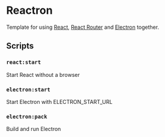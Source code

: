 # Reactron

Template for using [React](https://github.com/facebook/react), [React Router](https://github.com/remix-run/react-router)
and [Electron](https://github.com/electron/electron)
together.

## Scripts

### `react:start`

Start React without a browser

### `electron:start`

Start Electron with ELECTRON_START_URL

### `electron:pack`

Build and run Electron
